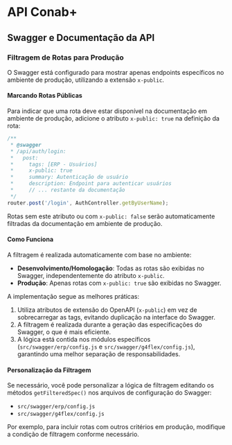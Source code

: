 # API Conab+

## Swagger e Documentação da API

### Filtragem de Rotas para Produção

O Swagger está configurado para mostrar apenas endpoints específicos no ambiente de produção, utilizando a extensão `x-public`.

#### Marcando Rotas Públicas

Para indicar que uma rota deve estar disponível na documentação em ambiente de produção, adicione o atributo `x-public: true` na definição da rota:

```javascript
/**
 * @swagger
 * /api/auth/login:
 *   post:
 *     tags: [ERP - Usuários]
 *     x-public: true
 *     summary: Autenticação de usuário
 *     description: Endpoint para autenticar usuários
 *     // ... restante da documentação
 */
router.post('/login', AuthController.getByUserName);
```

Rotas sem este atributo ou com `x-public: false` serão automaticamente filtradas da documentação em ambiente de produção.

#### Como Funciona

A filtragem é realizada automaticamente com base no ambiente:

- **Desenvolvimento/Homologação**: Todas as rotas são exibidas no Swagger, independentemente do atributo `x-public`.
- **Produção**: Apenas rotas com `x-public: true` são exibidas no Swagger.

A implementação segue as melhores práticas:

1. Utiliza atributos de extensão do OpenAPI (`x-public`) em vez de sobrecarregar as tags, evitando duplicação na interface do Swagger.
2. A filtragem é realizada durante a geração das especificações do Swagger, o que é mais eficiente.
3. A lógica está contida nos módulos específicos (`src/swagger/erp/config.js` e `src/swagger/g4flex/config.js`), garantindo uma melhor separação de responsabilidades.

#### Personalização da Filtragem

Se necessário, você pode personalizar a lógica de filtragem editando os métodos `getFilteredSpec()` nos arquivos de configuração do Swagger:

- `src/swagger/erp/config.js`
- `src/swagger/g4flex/config.js`

Por exemplo, para incluir rotas com outros critérios em produção, modifique a condição de filtragem conforme necessário.
